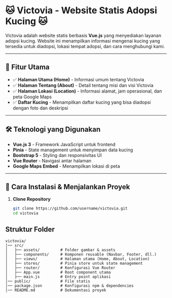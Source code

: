 # 🐱 Victovia - Website Statis Adopsi Kucing 🐱

Victovia adalah website statis berbasis **Vue.js** yang menyediakan layanan adopsi kucing. Website ini menampilkan informasi mengenai kucing yang tersedia untuk diadopsi, lokasi tempat adopsi, dan cara menghubungi kami.

---

## 🚀 Fitur Utama
- ✅ **Halaman Utama (Home)** - Informasi umum tentang Victovia
- ✅ **Halaman Tentang (About)** - Detail tentang misi dan visi Victovia
- ✅ **Halaman Lokasi (Location)** - Informasi alamat, jam operasional, dan peta Google Maps
- ✅ **Daftar Kucing** - Menampilkan daftar kucing yang bisa diadopsi dengan foto dan deskripsi

---

## 🛠️ Teknologi yang Digunakan
- **Vue.js 3** - Framework JavaScript untuk frontend
- **Pinia** - State management untuk menyimpan data kucing
- **Bootstrap 5** - Styling dan responsivitas UI
- **Vue Router** - Navigasi antar halaman
- **Google Maps Embed** - Menampilkan lokasi di peta

---

## 📌 Cara Instalasi & Menjalankan Proyek
1. **Clone Repository**
   ```bash
   git clone https://github.com/username/victovia.git
   cd victovia

## Struktur Folder
```
victovia/
│── src/
│   ├── assets/         # Folder gambar & assets
│   ├── components/     # Komponen reusable (Navbar, Footer, dll.)
│   ├── views/          # Halaman utama (Home, About, Location)
│   ├── stores/         # Pinia store untuk state management
│   ├── router/         # Konfigurasi Vue Router
│   ├── App.vue         # Root component utama
│   ├── main.js         # Entry point aplikasi
│── public/             # File statis
│── package.json        # Konfigurasi npm & dependencies
│── README.md           # Dokumentasi proyek
```


